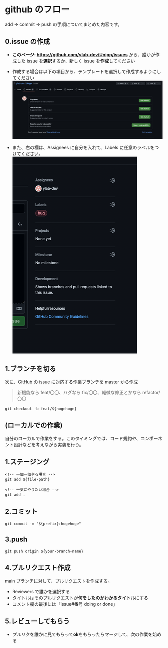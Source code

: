 # github のフロー

add → commit → push の手順についてまとめた内容です。

## 0.issue の作成

- **このページ: https://github.com/ylab-dev/Unipp/issues**
  から、誰かが作成した issue を**選択**するか、新しく issue を**作成**してください

- 作成する場合は以下の項目から、テンプレートを選択して作成するようにしてください
  ![issue](../assets/issue.png)

- また、右の欄は、Assignees に自分を入れて、Labels に任意のラベルをつけてください。
  ![issue-right](../assets/right.png)
  <br/>

## 1.ブランチを切る

次に、GitHub の issue に対応する作業ブランチを master から作成

> 新機能なら feat/〇〇、バグなら fix/〇〇、軽微な修正とかなら refactor/〇〇

```
git checkout -b feat/${hogehoge}
```

## (ローカルでの作業)

自分のローカルで作業をする。このタイミングでは、コード規約や、コンポーネント設計などを考えながら実装を行う。

## 1.ステージング

```
<!-- 一個一個やる場合 -->
git add ${file-path}

<!-- 一気にやりたい場合 -->
git add .
```

## 2.コミット

```
git commit -m "${prefix}:hogehoge"
```

## 3.push

```
git push origin ${your-branch-name}
```

## 4.プルリクエスト作成

main ブランチに対して、プルリクエストを作成する。

- Reviewers で誰かを選択する
- タイトルはそのプルリクエストが**何をしたのかわかるタイトル**にする
- コメント欄の最後には「issue#番号 doing or done」

## 5.レビューしてもらう

- プルリクを誰かに見てもらって**ok**をもらったらマージして、次の作業を始める
